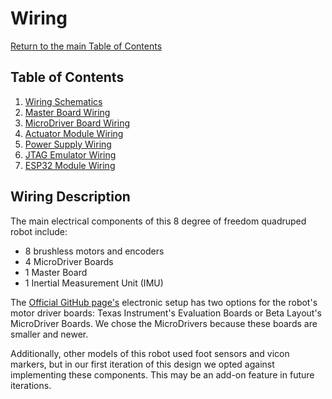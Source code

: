 # Wiring
[Return to the main Table of Contents](https://github.com/EmiliaPsacharopoulos/Formatting#table-of-contents)

## Table of Contents 
1. [Wiring Schematics](https://github.com/EmiliaPsacharopoulos/Quadruped-8dof-Robot/blob/main/Wiring/Wiring%20Schematics/README.md#wiring-schematics)
2. [Master Board Wiring](https://github.com/EmiliaPsacharopoulos/Quadruped-8dof-Robot/tree/main/Wiring/Master%20Board%20Wiring#master-board-wiring)
3. [MicroDriver Board Wiring](https://github.com/EmiliaPsacharopoulos/Quadruped-8dof-Robot/tree/main/Wiring/MicroDriver%20Board%20Wiring#microdriver-board-wiring)
4. [Actuator Module Wiring](https://github.com/EmiliaPsacharopoulos/Quadruped-8dof-Robot/tree/main/Wiring/Actuator%20Module%20Wiring#actuator-module-wiring)
5. [Power Supply Wiring](https://github.com/EmiliaPsacharopoulos/Quadruped-8dof-Robot/tree/main/Wiring/Power%20Supply%20Wiring#power-supply-wiring)
6. [JTAG Emulator Wiring](https://github.com/EmiliaPsacharopoulos/Quadruped-8dof-Robot/tree/main/Wiring/JTAG%20Emulator%20Wiring#jtag-emulator-wiring)
7. [ESP32 Module Wiring](https://github.com/EmiliaPsacharopoulos/Quadruped-8dof-Robot/blob/main/Wiring/ESP32%20Module%20Wiring/README.md#esp32-module-wiring)

## Wiring Description
The main electrical components of this 8 degree of freedom quadruped robot include:
- 8 brushless motors and encoders
- 4 MicroDriver Boards
- 1 Master Board
- 1 Inertial Measurement Unit (IMU)


The [Official GitHub page's](https://github.com/open-dynamic-robot-initiative/open_robot_actuator_hardware#electronics) electronic setup has two options for the robot's motor driver boards: Texas Instrument's Evaluation Boards or Beta Layout's MicroDriver Boards. We chose the MicroDrivers because these boards are smaller and newer. 

Additionally, other models of this robot used foot sensors and vicon markers, but in our first iteration of this design we opted against implementing these components. This may be an add-on feature in future iterations.
